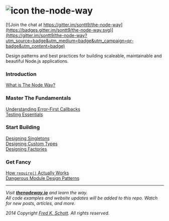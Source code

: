 ![icon](logo.png) the-node-way
==============================================

[![Join the chat at https://gitter.im/sontt9/the-node-way](https://badges.gitter.im/sontt9/the-node-way.svg)](https://gitter.im/sontt9/the-node-way?utm_source=badge&utm_medium=badge&utm_campaign=pr-badge&utm_content=badge)

Design patterns and best practices for building scaleable, maintainable and beautiful Node.js applications.

### Introduction
[What is The Node Way?](http://thenodeway.io/introduction/)
### Master The Fundamentals
[Understanding Error-First Callbacks](http://thenodeway.io/posts/understanding-error-first-callbacks/)  
[Testing Essentials](http://thenodeway.io/posts/testing-essentials/)
### Start Building
[Designing Singletons](http://thenodeway.io/posts/designing-singletons/)  
[Designing Custom Types](http://thenodeway.io/posts/designing-custom-types/)  
[Designing Factories](http://thenodeway.io/posts/designing-factories/)
### Get Fancy
[How `require()` Actually Works](http://thenodeway.io/posts/how-require-actually-works/)  
[Dangerous Module Design Patterns](http://thenodeway.io/posts/dangerous-module-design-patterns/)  

---

*Visit __[thenodeway.io](http://thenodeway.io)__ and learn the way.*  
*All code examples and website updates will be added to this repo. Watch for new posts, articles, and more.*

*2014 Copyright [Fred K. Schott](https://twitter.com/FredKSchott). All rights reserved.*
